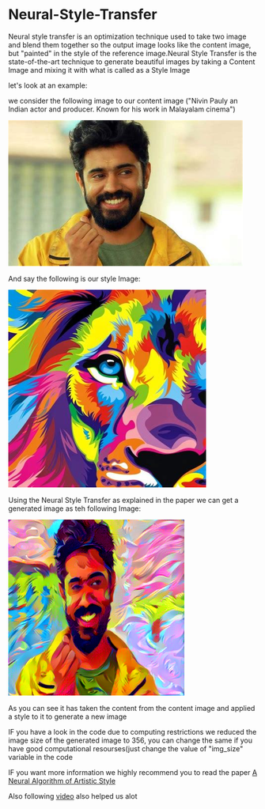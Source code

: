 # Neural-Style-Transfer

Neural style transfer is an optimization technique used to take two image and blend them together so the output image looks like the content image, but "painted" in the style of the reference image.Neural Style Transfer is the state-of-the-art technique to generate beautiful images by taking a Content Image and mixing it with what is called as a Style Image

let's look at an example:

we consider the following image to our content image ("Nivin Pauly  an Indian actor and producer. Known for his work in Malayalam cinema")

![](Images/name.jpeg)

And say the following is our style Image:

![](Images/style.jpeg)

Using the Neural Style Transfer as explained in the paper we can get a generated image as teh following Image:

![](Images/generated1.png)

As you can see it has taken the content from the content image and applied a style to it to generate a new image

IF you have a look in the code due to computing restrictions we reduced the image size of the generated image to 356, you can change the same if you have good computational resourses(just change the value of "img_size" variable in the code

IF you want more information we highly recommend you to read the paper 
[A Neural Algorithm of Artistic Style](https://arxiv.org/abs/1508.06576)


Also following [video](https://www.youtube.com/watch?v=imX4kSKDY7s&t=1031s) also helped us alot 
